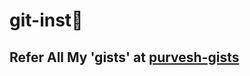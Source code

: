# git-inst:page_facing_up:


## Refer All My 'gists' at [purvesh-gists](https://gist.github.com/purveshmakode24)
